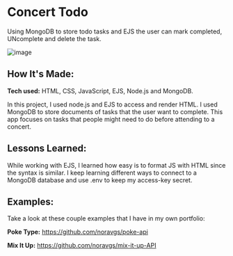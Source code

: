 # Concert Todo 
Using MongoDB to store todo tasks and EJS the user can mark completed, UNcomplete and delete the task. 

<!-- **Link to project:** https://noravgs.github.io/concert-todo/ -->

![image](https://github.com/noravgs/concert-todo/blob/main/public/images/concertTodo.gif?raw=true)

## How It's Made:

**Tech used:** HTML, CSS, JavaScript, EJS, Node.js and MongoDB.

In this project, I used node.js and EJS to access and render HTML. I used MongoDB to store documents of tasks that the user want to complete. This app focuses on tasks that people might need to do before attending to a concert.   

## Lessons Learned:

While working with EJS, I learned how easy is to format JS with HTML since the syntax is similar. I keep learning different ways to connect to a MongoDB database and use .env to keep my access-key secret. 

## Examples:
Take a look at these couple examples that I have in my own portfolio:

**Poke Type:** https://github.com/noravgs/poke-api

**Mix It Up:** https://github.com/noravgs/mix-it-up-API



